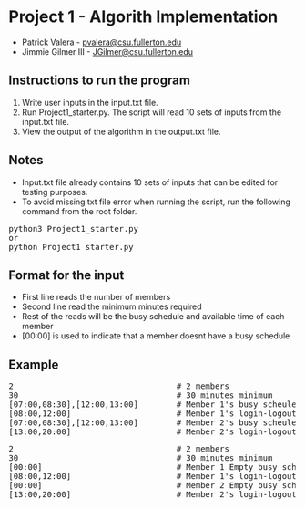 # Project 1 - Algorith Implementation
- Patrick Valera - pvalera@csu.fullerton.edu 
- Jimmie Gilmer III - JGilmer@csu.fullerton.edu

## Instructions to run the program
1. Write user inputs in the input.txt file.
2. Run Project1_starter.py. The script will read 10 sets of inputs from the input.txt file.
3. View the output of the algorithm in the output.txt file.

## Notes
- Input.txt file already contains 10 sets of inputs that can be edited for testing purposes.
- To avoid missing txt file error when running the script, run the following command from the root folder.
<pre>
python3 Project1_starter.py
or
python Project1_starter.py
</pre>

## Format for the input
- First line reads the number of members
- Second line read the minimum minutes required
- Rest of the reads will be the busy schedule and available time of each member
- [00:00] is used to indicate that a member doesnt have a busy schedule
## Example
<pre>
2                                  # 2 members
30                                 # 30 minutes minimum
[07:00,08:30],[12:00,13:00]        # Member 1's busy scheule
[08:00,12:00]                      # Member 1's login-logout interval
[07:00,08:30],[12:00,13:00]        # Member 2's busy scheule
[13:00,20:00]                      # Member 2's login-logout interval
</pre>
<pre>
2                                  # 2 members
30                                 # 30 minutes minimum
[00:00]                            # Member 1 Empty busy schedule
[08:00,12:00]                      # Member 1's login-logout interval
[00:00]                            # Member 2 Empty busy schedule
[13:00,20:00]                      # Member 2's login-logout interval
</pre>


